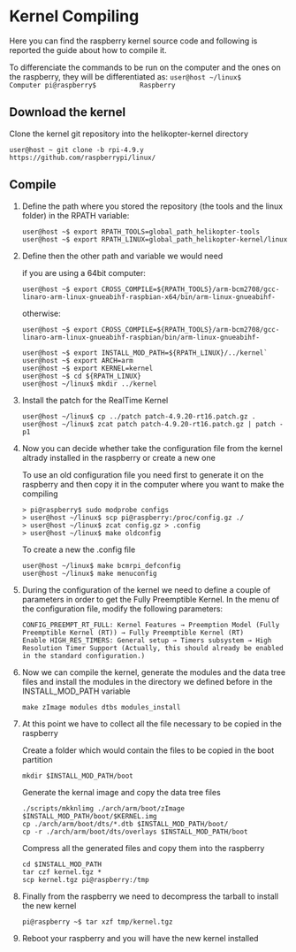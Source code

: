 # Kernel Compiling
Here you can find the raspberry kernel source code and following is reported the guide about how to compile it.

To differenciate the commands to be run on the computer and the ones on the raspberry, they will be differentiated as:
    ```
    user@host ~/linux$      Computer
    pi@raspberry$           Raspberry
    ```

## Download the kernel
Clone the kernel git repository into the helikopter-kernel directory
```
user@host ~ git clone -b rpi-4.9.y https://github.com/raspberrypi/linux/
```

## Compile

1. Define the path where you stored the repository (the tools and the linux folder) in the RPATH variable:
    ```
    user@host ~$ export RPATH_TOOLS=global_path_helikopter-tools
    user@host ~$ export RPATH_LINUX=global_path_helikopter-kernel/linux
   	```

2. Define then the other path and variable we would need
	
	if you are using a 64bit computer:
    ```
	user@host ~$ export CROSS_COMPILE=${RPATH_TOOLS}/arm-bcm2708/gcc-linaro-arm-linux-gnueabihf-raspbian-x64/bin/arm-linux-gnueabihf-
	```
	otherwise:
	```
	user@host ~$ export CROSS_COMPILE=${RPATH_TOOLS}/arm-bcm2708/gcc-linaro-arm-linux-gnueabihf-raspbian/bin/arm-linux-gnueabihf-
	```
    
    ```
	user@host ~$ export INSTALL_MOD_PATH=${RPATH_LINUX}/../kernel`
	user@host ~$ export ARCH=arm
	user@host ~$ export KERNEL=kernel
	user@host ~$ cd ${RPATH_LINUX}
	user@host ~/linux$ mkdir ../kernel
	```

3. Install the patch for the RealTime Kernel
	```
	user@host ~/linux$ cp ../patch patch-4.9.20-rt16.patch.gz .
    user@host ~/linux$ zcat patch patch-4.9.20-rt16.patch.gz | patch -p1
    ```

4. Now you can decide whether take the configuration file from the kernel altrady installed in the raspberry or create a new one

	To use an old configuration file you need first to generate it on the raspberry and then copy it in the computer where you want to make the compiling
	```
	> pi@raspberry$ sudo modprobe configs
	> user@host ~/linux$ scp pi@raspberry:/proc/config.gz ./
	> user@host ~/linux$ zcat config.gz > .config
	> user@host ~/linux$ make oldconfig
	```

	To create a new the .config file
	```
	user@host ~/linux$ make bcmrpi_defconfig
	user@host ~/linux$ make menuconfig
	```

5. During the configuration of the kernel we need to define a couple of parameters in order to get the Fully Preemptible Kernel.
In the menu of the configuration file, modify the following parameters:
    ```
	CONFIG_PREEMPT_RT_FULL: Kernel Features → Preemption Model (Fully Preemptible Kernel (RT)) → Fully Preemptible Kernel (RT)
	Enable HIGH_RES_TIMERS: General setup → Timers subsystem → High Resolution Timer Support (Actually, this should already be enabled in the standard configuration.)
	```

6. Now we can compile the kernel, generate the modules and the data tree files and install the modules in the directory we defined before in the INSTALL_MOD_PATH variable
    ```
	make zImage modules dtbs modules_install
	```

7. At this point we have to collect all the file necessary to be copied in the raspberry

	Create a folder which would contain the files to be copied in the boot partition
	```
	mkdir $INSTALL_MOD_PATH/boot
	```

	Generate the kernal image and copy the data tree files
	```
	./scripts/mkknlimg ./arch/arm/boot/zImage $INSTALL_MOD_PATH/boot/$KERNEL.img
	cp ./arch/arm/boot/dts/*.dtb $INSTALL_MOD_PATH/boot/
	cp -r ./arch/arm/boot/dts/overlays $INSTALL_MOD_PATH/boot
	```

	Compress all the generated files and copy them into the raspberry
	```
	cd $INSTALL_MOD_PATH
	tar czf kernel.tgz *
	scp kernel.tgz pi@raspberry:/tmp
	```

8. Finally from the raspberry we need to decompress the tarball to install the new kernel
	```
    pi@raspberry ~$ tar xzf tmp/kernel.tgz
    ```

9. Reboot your raspberry and you will have the new kernel installed